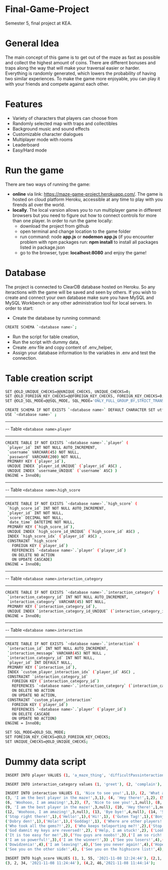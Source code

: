 # Final-Game-Project
Semester 5, final project at KEA.

# General Idea
The main concept of this game is to get out of the maze as fast as possible and collect the highest amount of coins. There are different bonuses and traps along the way that will make your traversal easier or harder. Everything is randomly generated, which lowers the probability of having two similar experiences. To make the game more enjoyable, you can play it with your friends and compete against each other.

# Features
- Variety of characters that players can choose from
- Randomly selected map with traps and collectibles
- Background music and sound effects
- Customizable character dialogues
- Multiplayer mode with rooms
- Leaderboard
- Easy/Hard mode

# Run the game
There are two ways of running the game:
- **online** via link: https://maze-game-project.herokuapp.com/. The game is hosted on cloud platform Heroku, accessible at any time to play with you firends all over the world.
- **locally**. The local varsion allows you to run multiplayer game in different browsers but you need to figure out how to connect controls for more than one player. In order to run the game locally:
  - download the project from github
  - open terminal and change location to the game folder
  - run command: node **app.js** or **nodemon app.js** (if you encounter problem with npm packages run: **npm install** to install all packages listed in package.json
  - go to the browser, type: **localhost:8080** and enjoy the game!

# Database
The project is connected to ClearDB database hosted on Heroku. So any iteractions with the game will be saved and seen by others. If you wish to create and connect your own database make sure you have MySQL and MySQL Workbench or any other administration tool for local servers. In order to start:

- Create the database by running command: 
```bash
CREATE SCHEMA `<database name>`;
```
- Run the script for table creation,
- Run the script with dummy data,
- Create .env file and copy content of .env_helper,
- Assign your database information to the variables in .env and test the connection.

# Table creation script
 ```bash
SET @OLD_UNIQUE_CHECKS=@@UNIQUE_CHECKS, UNIQUE_CHECKS=0;
SET @OLD_FOREIGN_KEY_CHECKS=@@FOREIGN_KEY_CHECKS, FOREIGN_KEY_CHECKS=0;
SET @OLD_SQL_MODE=@@SQL_MODE, SQL_MODE='ONLY_FULL_GROUP_BY,STRICT_TRANS_TABLES,NO_ZERO_IN_DATE,NO_ZERO_DATE,ERROR_FOR_DIVISION_BY_ZERO,NO_ENGINE_SUBSTITUTION';
```
 ```bash
CREATE SCHEMA IF NOT EXISTS `<database name>` DEFAULT CHARACTER SET utf8 ;
USE `<database name>` ;
```
-- -----------------------------------------------------
-- Table `<database name>`.`player`
-- -----------------------------------------------------
 ```bash
CREATE TABLE IF NOT EXISTS `<database name>`.`player` (
  `player_id` INT NOT NULL AUTO_INCREMENT,
  `username` VARCHAR(45) NOT NULL,
  `password` VARCHAR(200) NOT NULL,
  PRIMARY KEY (`player_id`),
  UNIQUE INDEX `player_id_UNIQUE` (`player_id` ASC) ,
  UNIQUE INDEX `username_UNIQUE` (`username` ASC) )
ENGINE = InnoDB;
```
-- -----------------------------------------------------
-- Table `<database name>`.`high_score`
-- -----------------------------------------------------
 ```bash
CREATE TABLE IF NOT EXISTS `<database name>`.`high_score` (
  `high_score_id` INT NOT NULL AUTO_INCREMENT,
  `player_id` INT NOT NULL,
  `score` DECIMAL NOT NULL,
  `date_time` DATETIME NOT NULL,
  PRIMARY KEY (`high_score_id`),
  UNIQUE INDEX `high_score_id_UNIQUE` (`high_score_id` ASC) ,
  INDEX `high_score_idx` (`player_id` ASC) ,
  CONSTRAINT `high_score`
    FOREIGN KEY (`player_id`)
    REFERENCES `<database name>`.`player` (`player_id`)
    ON DELETE NO ACTION
    ON UPDATE CASCADE)
ENGINE = InnoDB;
```
-- -----------------------------------------------------
-- Table `<database name>`.`interaction_category`
-- -----------------------------------------------------
 ```bash
CREATE TABLE IF NOT EXISTS `<database name>`.`interaction_category` (
  `interaction_category_id` INT NOT NULL AUTO_INCREMENT,
  `interaction_category` VARCHAR(45) NOT NULL,
  PRIMARY KEY (`interaction_category_id`),
  UNIQUE INDEX `interaction_category_id_UNIQUE` (`interaction_category_id` ASC) )
ENGINE = InnoDB;
```
-- -----------------------------------------------------
-- Table `<database name>`.`interaction`
-- -----------------------------------------------------
 ```bash
CREATE TABLE IF NOT EXISTS `<database name>`.`interaction` (
  `interaction_id` INT NOT NULL AUTO_INCREMENT,
  `interaction_message` VARCHAR(45) NOT NULL ,
  `interaction_category_id` INT NOT NULL,
  `player_id` INT DEFAULT NULL,
  PRIMARY KEY (`interaction_id`),
  INDEX `custom_player_interaction_idx` (`player_id` ASC) ,
  CONSTRAINT `interaction_category_id`
    FOREIGN KEY (`interaction_category_id`)
    REFERENCES `<database name>`.`interaction_category` (`interaction_category_id`)
    ON DELETE NO ACTION
    ON UPDATE NO ACTION,
  CONSTRAINT `custom_player_interaction`
    FOREIGN KEY (`player_id`)
    REFERENCES `<database name>`.`player` (`player_id`)
    ON DELETE CASCADE
    ON UPDATE NO ACTION)
ENGINE = InnoDB;
```
 ```bash
SET SQL_MODE=@OLD_SQL_MODE;
SET FOREIGN_KEY_CHECKS=@OLD_FOREIGN_KEY_CHECKS;
SET UNIQUE_CHECKS=@OLD_UNIQUE_CHECKS;
 ```
 
# Dummy data script

 ```bash
INSERT INTO player VALUES (1, 'a_maze_thing', 'difficultPassinteraction_category'), (2, 'destroyer', 'password');
 ```
 ```bash
INSERT INTO interaction_category values (1, 'greet'), (2, 'complain'), (3, 'brag'), (4, 'bye');
 ```
 ```bash
INSERT INTO interaction VALUES (1, 'Nice to see you!',1,1), (2, 'What a boring game!',2,1),
(3, 'I am the best player in the maze!',3,1), (4, 'Hey there!',1,2), (5, 'This game is too short!',2,2), 
(6, 'Woohooo, I am amazing!',3,2), (7, 'Nice to see you!',1,null), (8, 'What a boring game!',2,null), 
(9, 'I am the best player in the maze!',3,null), (10, 'Hey there!',1,null), (11, 'This game is too short!',2,null), 
(12, 'Woohooo, I am amazing!',3,null), (13, 'Bye bye!',4,null), (14, 'See ya!',4,null), ('Heyaaaa!',1), ('Yo!',1), 
('Stop right there!',1),('Hello!',1),('Hi!',1), ('Guten Tag!',1),('Bonjour!',1),('Ahoj!',1), ('Dzien dobry!',1),
('Dobry den!',1),('Hola!',1),('Goddag!',1), ('Where are other players!',2), ('Who took all the coins?!',2), 
('Who took all the gems?!',2), ('Who keeps teleporting me?!',2),('Stop freezing me!',2), ('How do I move!',2),
('God damnit my keys are reversed!',2), ('Help, I am stuck!',2), ('Look at my score!',3),('I know where the exit is!',3),
('It is too easy for me!',3),('You guys are noobs!',3),('I am so rich!',3), ('Let me freeze you!',3),('I am the fastest one here!',3),
('I am so powerful!',3),('I am the winner!',3) ,('See you losers!',4),('Aufwiedersehen!',4),('Dovidenia!',4),('Hej Hej!',4),
('Dowidzenia!',4),('I am leaving!',4),('See you never again!',4),('Hope to see you again!',4),('I hope we meet again!',4),
('See you on the other side!',4), ('See you on the highscore list!',4);
 ```
  ```bash
INSERT INTO high_score VALUES (1, 1, 55, '2021-11-08 12:24:44'), (2,1, 46,'2021-11-09 21:44:14'),
(3, 2, 34, '2021-11-08 11:24:44'), (4,2, 46,'2021-11-08 11:44:14');
 ```
